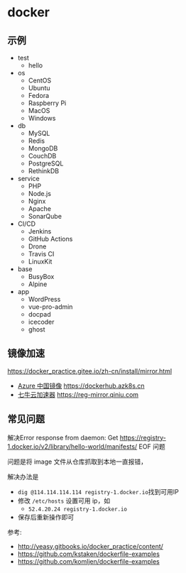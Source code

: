 # docker

## 示例

- test
  - hello
- os
  - CentOS
  - Ubuntu
  - Fedora
  - Raspberry Pi
  - MacOS
  - Windows
- db
  - MySQL
  - Redis
  - MongoDB
  - CouchDB
  - PostgreSQL
  - RethinkDB
- service
  - PHP
  - Node.js
  - Nginx
  - Apache
  - SonarQube
- CI/CD
  - Jenkins
  - GitHub Actions
  - Drone
  - Travis CI
  - LinuxKit
- base
  - BusyBox
  - Alpine
- app
  - WordPress
  - vue-pro-admin
  - docpad
  - icecoder
  - ghost

## 镜像加速

https://docker_practice.gitee.io/zh-cn/install/mirror.html

- [Azure 中国镜像](https://github.com/Azure/container-service-for-azure-china/blob/master/aks/README.md#22-container-registry-proxy) https://dockerhub.azk8s.cn
- [七牛云加速器](https://kirk-enterprise.github.io/hub-docs/#/user-guide/mirror) https://reg-mirror.qiniu.com

## 常见问题

解决Error response from daemon: Get https://registry-1.docker.io/v2/library/hello-world/manifests/ EOF 问题

问题是将 image 文件从仓库抓取到本地一直报错，

解决办法是

- `dig @114.114.114.114 registry-1.docker.io`找到可用IP
- 修改 `/etc/hosts` 设置可用 ip，如
  - `52.4.20.24 registry-1.docker.io`
- 保存后重新操作即可

参考:

- http://yeasy.gitbooks.io/docker_practice/content/
- https://github.com/kstaken/dockerfile-examples
- https://github.com/komljen/dockerfile-examples
